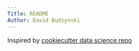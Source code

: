 ```yaml
---
Title: README
Author: David Budzynski
---
```


Inspired by [cookiecutter data science repo](https://github.com/drivendata/cookiecutter-data-science)